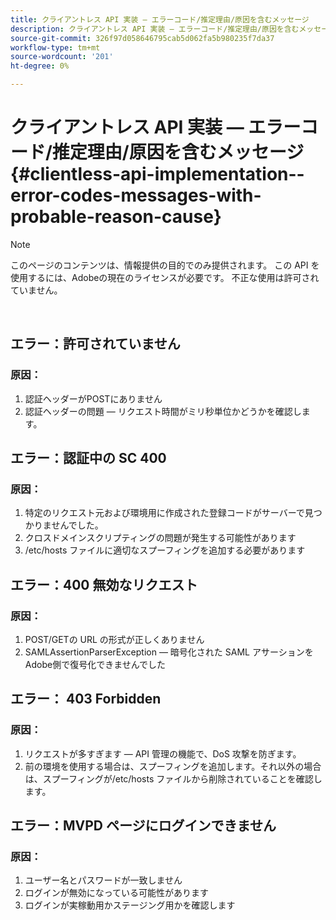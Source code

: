 ```yaml
---
title: クライアントレス API 実装 — エラーコード/推定理由/原因を含むメッセージ
description: クライアントレス API 実装 — エラーコード/推定理由/原因を含むメッセージ
source-git-commit: 326f97d058646795cab5d062fa5b980235f7da37
workflow-type: tm+mt
source-wordcount: '201'
ht-degree: 0%

---
```



# クライアントレス API 実装 — エラーコード/推定理由/原因を含むメッセージ {#clientless-api-implementation--error-codes-messages-with-probable-reason-cause}

>[!NOTE]
>
>このページのコンテンツは、情報提供の目的でのみ提供されます。 この API を使用するには、Adobeの現在のライセンスが必要です。 不正な使用は許可されていません。

</br>


## エラー：許可されていません

### 原因：

1. 認証ヘッダーがPOSTにありません
1. 認証ヘッダーの問題 — リクエスト時間がミリ秒単位かどうかを確認します。

## エラー：認証中の SC 400

### 原因：

1. 特定のリクエスト元および環境用に作成された登録コードがサーバーで見つかりませんでした。
1. クロスドメインスクリプティングの問題が発生する可能性があります
1. /etc/hosts ファイルに適切なスプーフィングを追加する必要があります

## エラー：400 無効なリクエスト

### 原因：

1. POST/GETの URL の形式が正しくありません
1. SAMLAssertionParserException — 暗号化された SAML アサーションをAdobe側で復号化できませんでした

## エラー： 403 Forbidden

### 原因：

1. リクエストが多すぎます — API 管理の機能で、DoS 攻撃を防ぎます。
2. 前の環境を使用する場合は、スプーフィングを追加します。それ以外の場合は、スプーフィングが/etc/hosts ファイルから削除されていることを確認します。

## エラー：MVPD ページにログインできません

### 原因：

1. ユーザー名とパスワードが一致しません 
2. ログインが無効になっている可能性があります
3. ログインが実稼動用かステージング用かを確認します


<!--

## Related Information

- [Clientless API Reference](/help/authentication/rest-api-reference.md)

-->